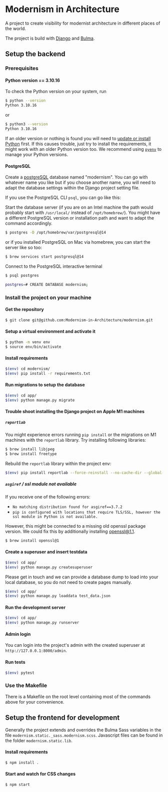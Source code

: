 # Modernism in Architecture

A project to create visibility for modernist architecture in different places of the world.

The project is build with [Django](https://www.djangoproject.com/) and [Bulma](https://bulma.io).

## Setup the backend

### Prerequisites
#### Python version == 3.10.16

To check the Python version on your system, run
```bash
$ python --version
Python 3.10.16
```
or 
```bash
$ python3 --version
Python 3.10.16
```

If an older version or nothing is found you will need to [update or install Python](https://realpython.com/installing-python/) first. If this causes trouble, just try to install the requirements, it might work with an older Python version too. We recommend using [`pyenv`](https://github.com/pyenv/pyenv) to manage your Python versions.

#### PostgreSQL
Create a [postgreSQL](https://www.postgresqltutorial.com/install-postgresql/) database named "modernism". You can go with whatever name you like but if you choose another name, you will need to adapt the database settings within the Django project setting file.

If you use the PostgreSQL CLI `psql`, you can go like this:

Start the database server (if you are on an Intel machine the path would probably start with `/usr/local/` instead of `/opt/homebrew/`). You might have a different PostgreSQL version or installation path and want to adapt the command accordingly.

```bash
$ postgres -D /opt/homebrew/var/postgresql@14
```

or if you installed PostgreSQL on Mac via homebrew, you can start the server like so too:

```bash
$ brew services start postgresql@14
```

Connect to the PostgreSQL interactive terminal
```bash
$ psql postgres
```

```bash
postgres=# CREATE DATABASE modernism;
```

### Install the project on your machine

#### Get the repository

```bash
$ git clone git@github.com:Modernism-in-Architecture/modernism.git
```

#### Setup a virtual environment and activate it

```bash
$ python -m venv env
$ source env/bin/activate
```

#### Install requirements
```bash
$(env) cd modernism/
$(env) pip install -r requirements.txt
```

#### Run migrations to setup the database 
```bash
$(env) cd app/
$(env) python manage.py migrate
```

#### Trouble shoot installing the Django project on Apple M1 machines

##### `reportlab`
You might experience errors running `pip install` or the migrations on M1 machines with the `reportlab` library.
Try installing following libraries:

```bash
$ brew install libjpeg
$ brew install freetype
```

Rebuild the `reportlab` library within the project env:
```bash
$(env) pip install reportlab --force-reinstall --no-cache-dir --global-option=build_ext
```
##### `asgiref` / ssl module not available
If you receive one of the following errors:

- `No matching distribution found for asgiref==3.7.2`
- `pip is configured with locations that require TLS/SSL, however the ssl module in Python is not available.`

However, this might be connected to a missing old openssl package version. We could fix this by additionally
installing openssl@1.1.

```bash
$ brew install openssl@1
```

#### Create a superuser and insert testdata

```bash
$(env) cd app/
$(env) python manage.py createsuperuser
```
Please get in touch and we can provide a database dump to load into your local database, so you do not need to create pages manually.

```bash
$(env) cd app/
$(env) python manage.py loaddata test_data.json
```

#### Run the development server

```bash
$(env) cd app/
$(env) python manage.py runserver
```

#### Admin login

You can login into the project's admin with the created superuser at `http://127.0.0.1:8000/admin`.

#### Run tests

```bash
$(env) pytest
```

### Use the Makefile

There is a Makefile on the root level containing most of the commands above for your convenience.

## Setup the frontend for development

Generally the project extends and overrides the Bulma Sass variables in the file `modernism.static._sass.modernism.scss`.
Javascript files can be found in the folder `modernism.static.lib`.

#### Install requirements
```bash
$ npm install .
```

#### Start and watch for CSS changes
```bash
$ npm start
```

